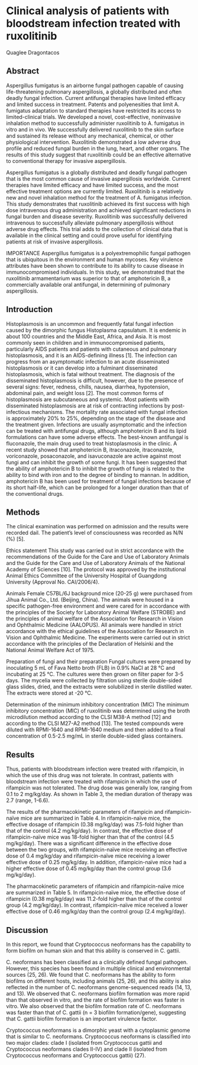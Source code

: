 # Clinical analysis of patients with bloodstream infection treated with ruxolitinib
Quaglee Dragontacos


## Abstract
Aspergillus fumigatus is an airborne fungal pathogen capable of causing life-threatening pulmonary aspergillosis, a globally distributed and often deadly fungal infection. Current antifungal therapies have limited efficacy and limited success in treatment. Patents and polyenesities that limit A. fumigatus adaptation to standard therapies have restricted its access to limited-clinical trials. We developed a novel, cost-effective, noninvasive inhalation method to successfully administer ruxolitinib to A. fumigatus in vitro and in vivo. We successfully delivered ruxolitinib to the skin surface and sustained its release without any mechanical, chemical, or other physiological intervention. Ruxolitinib demonstrated a low adverse drug profile and reduced fungal burden in the lung, heart, and other organs. The results of this study suggest that ruxolitinib could be an effective alternative to conventional therapy for invasive aspergillosis.

Aspergillus fumigatus is a globally distributed and deadly fungal pathogen that is the most common cause of invasive aspergillosis worldwide. Current therapies have limited efficacy and have limited success, and the most effective treatment options are currently limited. Ruxolitinib is a relatively new and novel inhalation method for the treatment of A. fumigatus infection. This study demonstrates that ruxolitinib achieved its first success with high dose intravenous drug administration and achieved significant reductions in fungal burden and disease severity. Ruxolitinib was successfully delivered intravenous to successfully alleviate pulmonary aspergillosis without adverse drug effects. This trial adds to the collection of clinical data that is available in the clinical setting and could prove useful for identifying patients at risk of invasive aspergillosis.

IMPORTANCE Aspergillus fumigatus is a polyextremophilic fungal pathogen that is ubiquitous in the environment and human mycoses. Key virulence attributes have been shown to contribute to its ability to cause disease in immunocompromised individuals. In this study, we demonstrated that the ruxolitinib armamentarium was superior to that of amphotericin B, a commercially available oral antifungal, in determining of pulmonary aspergillosis.


## Introduction
Histoplasmosis is an uncommon and frequently fatal fungal infection caused by the dimorphic fungus Histoplasma capsulatum. It is endemic in about 100 countries and the Middle East, Africa, and Asia. It is most commonly seen in children and in immunocompromised patients, particularly AIDS patients and patients with cutaneous and pulmonary histoplasmosis, and it is an AIDS-defining illness [1]. The infection can progress from an asymptomatic infection to an acute disseminated histoplasmosis or it can develop into a fulminant disseminated histoplasmosis, which is fatal without treatment. The diagnosis of the disseminated histoplasmosis is difficult, however, due to the presence of several signs: fever, redness, chills, nausea, diarrhea, hypotension, abdominal pain, and weight loss [2]. The most common forms of histoplasmosis are subcutaneous and systemic. Most patients with disseminated histoplasmosis are at risk of contracting infections by post-infectious mechanisms. The mortality rate associated with fungal infection is approximately 20% to 25%, depending on the stage of the disease and the treatment given. Infections are usually asymptomatic and the infection can be treated with antifungal drugs, although amphotericin B and its lipid formulations can have some adverse effects. The best-known antifungal is fluconazole, the main drug used to treat histoplasmosis in the clinic. A recent study showed that amphotericin B, itraconazole, itraconazole, voriconazole, posaconazole, and isavuconazole are active against most fungi and can inhibit the growth of some fungi. It has been suggested that the ability of amphotericin B to inhibit the growth of fungi is related to the ability to bind with iron and to the degree of binding to mannan. In addition, amphotericin B has been used for treatment of fungal infections because of its short half-life, which can be prolonged for a longer duration than that of the conventional drugs.


## Methods
The clinical examination was performed on admission and the results were recorded dail. The patient’s level of consciousness was recorded as N/N (%) [5].

Ethics statement
This study was carried out in strict accordance with the recommendations of the Guide for the Care and Use of Laboratory Animals and the Guide for the Care and Use of Laboratory Animals of the National Academy of Sciences [10]. The protocol was approved by the institutional Animal Ethics Committee of the University Hospital of Guangdong University (Approval No. CAI/2006/4).

Animals
Female C57BL/6J background mice (20-25 g) were purchased from Jihua Animal Co., Ltd. (Beijing, China). The animals were housed in a specific pathogen-free environment and were cared for in accordance with the principles of the Society for Laboratory Animal Welfare (STROBE) and the principles of animal welfare of the Association for Research in Vision and Ophthalmic Medicine (AALOPUS). All animals were handled in strict accordance with the ethical guidelines of the Association for Research in Vision and Ophthalmic Medicine. The experiments were carried out in strict accordance with the principles of the Declaration of Helsinki and the National Animal Welfare Act of 1975.

Preparation of fungi and their preparation
Fungal cultures were prepared by inoculating 5 mL of Fava Netto broth (FLB) in 0.9% NaCl at 28 °C and incubating at 25 °C. The cultures were then grown on filter paper for 3-5 days. The mycelia were collected by filtration using sterile double-sided glass slides, dried, and the extracts were solubilized in sterile distilled water. The extracts were stored at -20 °C.

Determination of the minimum inhibitory concentration (MIC)
The minimum inhibitory concentration (MIC) of ruxolitinib was determined using the broth microdilution method according to the CLSI M38-A method [12] and according to the CLSI M27-A2 method [13]. The tested compounds were diluted with RPMI-1640 and RPMI-1640 medium and then added to a final concentration of 0.5-2.5 mg/mL in sterile double-sided glass containers.


## Results
Thus, patients with bloodstream infection were treated with rifampicin, in which the use of this drug was not tolerate. In contrast, patients with bloodstream infection were treated with rifampicin in which the use of rifampicin was not tolerated. The drug dose was generally low, ranging from 0.1 to 2 mg/kg/day. As shown in Table 3, the median duration of therapy was 2.7 (range, 1-6.6).

The results of the pharmacokinetic parameters of rifampicin and rifampicin-naïve mice are summarized in Table 4. In rifampicin-naïve mice, the effective dosage of rifampicin (0.38 mg/kg/day) was 7.5-fold higher than that of the control (4.2 mg/kg/day). In contrast, the effective dose of rifampicin-naïve mice was 18-fold higher than that of the control (4.5 mg/kg/day). There was a significant difference in the effective dose between the two groups, with rifampicin-naïve mice receiving an effective dose of 0.4 mg/kg/day and rifampicin-naïve mice receiving a lower effective dose of 0.25 mg/kg/day. In addition, rifampicin-naïve mice had a higher effective dose of 0.45 mg/kg/day than the control group (3.6 mg/kg/day).

The pharmacokinetic parameters of rifampicin and rifampicin-naïve mice are summarized in Table 5. In rifampicin-naïve mice, the effective dose of rifampicin (0.38 mg/kg/day) was 11.2-fold higher than that of the control group (4.2 mg/kg/day). In contrast, rifampicin-naïve mice received a lower effective dose of 0.46 mg/kg/day than the control group (2.4 mg/kg/day).


## Discussion
In this report, we found that Cryptococcus neoformans has the capability to form biofilm on human skin and that this ability is conserved in C. gattii.

C. neoformans has been classified as a clinically defined fungal pathogen. However, this species has been found in multiple clinical and environmental sources (25, 26). We found that C. neoformans has the ability to form biofilms on different hosts, including animals (25, 26), and this ability is also reflected in the number of C. neoformans genome-sequenced reads (14, 13, and 13). We observed that C. neoformans biofilm formation was more rapid than that observed in vitro, and the rate of biofilm formation was faster in vitro. We also observed that the biofilm formation rate of C. neoformans was faster than that of C. gattii (n = 3 biofilm formation/gene), suggesting that C. gattii biofilm formation is an important virulence factor.

Cryptococcus neoformans is a dimorphic yeast with a cytoplasmic genome that is similar to C. neoformans. Cryptococcus neoformans is classified into two major clades: clade I (isolated from Cryptococcus gattii and Cryptococcus neoformans clades II-IV) and clade II (isolated from Cryptococcus neoformans and Cryptococcus gattii) (27).
